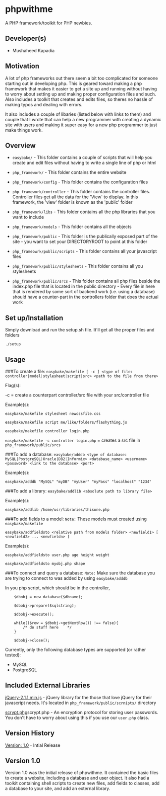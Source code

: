 phpwithme
==========
A PHP framework/toolkit for PHP newbies. 

Developer(s)
------------
* Mushaheed Kapadia

Motivation 
----------
A lot of php frameworks out there seem a bit too complicated for someone starting out in developing php. This is geared toward making a php framework that makes it easier to get a site up and running without having to worry about setting up and making proper configuration files and such. Also includes a toolkit that creates and edits files, so theres no hassle of making typos and dealing with errors.

It also includes a couple of libaries (listed below with links to them) and couple that I wrote that can help a new programmer with creating a dynamic site with users and making it super easy for a new php programmer to just make things work.

Overview
--------

* `easybake/` -  This folder contains a couple of scripts that will help you create and edit files without having to write a single line of php or html

* `php_framework/` -  This folder contains the entire website

* `php_framework/config` - This folder contains the configuration files

* `php_framework/controller` - This folder contains the controller files. Controller files get all the data for the 'View' to display. In this framework, the 'view' folder is known as the 'public' folder

* `php_framework/libs` -  This folder contains all the php libraries that you want to include

* `php_framework/models` - This folder contains all the objects 

* `php_framework/public` - This folder is the publically exposed part of the site - you want to set your DIRECTORYROOT to point at this folder 

* `php_frameowrk/public/scripts` - This folder contains all your javascript files

* `php_framework/public/stylesheets` - This folder contains all you stylesheets

* `php_framework/public/srcs` - This folder contains all php files beside the index.php file that is located in the public directory - Every file in here that is rendered by some sort of backend work (i.e. using a database) should have a counter-part in the controllers folder that does the actual work

Set up/Installation
-------------------
Simply download and run the setup.sh file. It'll get all the proper files and folders

`./setup`


Usage
-----
###To create a file: 
`easybake/makefile [ -c ] <type of file: controller|model|stylesheet|script|src> <path to the file from there>`
	
Flag(s): 

 -c = create a counterpart controller/src file with your src/controller file 

Example(s):

`easybake/makefile stylesheet newcssfile.css`

`easybake/makefile script me/like/folders/flashything.js`

`easybake/makefile controller login.php`

`easybake/makefile -c controller login.php`	 = creates a src file in `php_framework/public/srcs`

###To add a database: 
`easybake/adddb <type of database: MySQL|PostgreSQL|Oracle|DB2|Informix> <database_name> <username> <password> <link to the database> <port>`

Example(s):  

`easybake/adddb "MySQL" "myDB" "myUser" "myPass" "localhost" "1234"`

###To add a library: 
`easybake/addlib <absolute path to library file>`

Example(s): 

`easybake/addlib /home/usr/libraries/thisone.php`

###To add fields to a model: 
`Note:` These models must created using `easybake/makefile`

`easybake/addfieldsto <relative path from models folder> <newfield1> [ <newfield2> ... <newfieldn> ]` 

Example(s): 

`easybake/addfieldsto user.php age height weight`

`easybake/addfieldsto myobj.php shape`

###To connect and query a database: 
`Note:` Make sure the database you are trying to connect to was added by using `easybake/adddb`

In you php script, which should be in the controller,

		$dbobj = new database($dbname);

		$dbobj->prepare($sqlstring);

		$dbobj->execute();

		while(($row = $dbobj->getNextRow()) !== false){
			/* do stuff here	*/
		}

		$dbobj->close();


Currently, only the following database types are supported (or rather tested): 

* MySQL 
* PostgreSQL

Included External Libraries
---------------------------
[jQuery-2.1.1.min.js](http://jquery.com "jQuery") - jQuery library for the those that love jQuery for their javascript needs. It's located in `php_framework/public/scrnipts/` directory

[scrypt.php](http://github.com/domblack/php-scrypt "scrypt")scrypt.php - An encryption protocol for storing user passwords. You don't have to worry about using this if you use our `user.php` class.

Version History
---------------
[Version: 1.0](http://github.com/kapadiamush/phpwithme/tree/master#version-10 "Version 1.0") - Intial Release 

Version 1.0
-----------
Version 1.0 was the initial release of phpwithme. It contained the basic files to create a website, including a database and user object. It also had a toolkit containing shell scripts to create new files, add fields to classes, add a database to your site, and add an external library.

